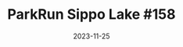 ---
layout: post
title: "ParkRun Sippo Lake #158"
date: 2023-11-25
excerpt: "Ben Young placed 6th of 36 participants."
image: https://scontent-ord5-2.xx.fbcdn.net/v/t39.30808-6/405357586_353689413976368_3864757127048255271_n.jpg?stp=cp6_dst-jpg&_nc_cat=102&ccb=1-7&_nc_sid=a73e89&_nc_ohc=CGeBVyRYtmIAX-07nX8&_nc_ht=scontent-ord5-2.xx&oh=00_AfC7VGQ6kFoJn0CtE5Gf4k7XmDJfJuJUkDf02CVj-Y_vDQ&oe=65726156
hyperlink: https://www.parkrun.us/sippolake/results/158/
tags: [running, parkrun, raceresults]
comments: true
---